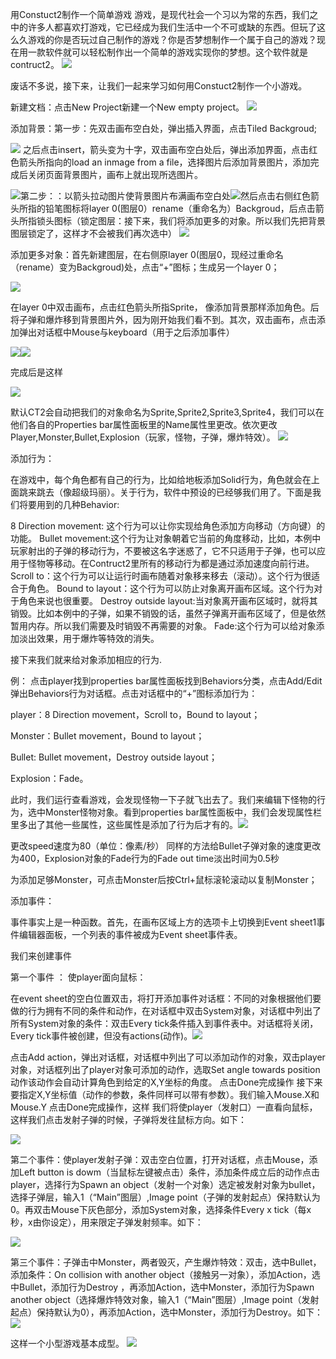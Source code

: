 用Constuct2制作一个简单游戏
游戏，是现代社会一个习以为常的东西，我们之中的许多人都喜欢打游戏，它已经成为我们生活中一个不可或缺的东西。但玩了这么久游戏的你是否玩过自己制作的游戏？你是否梦想制作一个属于自己的游戏？现在用一款软件就可以轻松制作出一个简单的游戏实现你的梦想。这个软件就是contruct2。
![](https://i02picsos.sogoucdn.com/91201d9c6480529c)

废话不多说，接下来，让我们一起来学习如何用Constuct2制作一个小游戏。


新建文档：点击New Project新建一个New empty project。 
![](images/1.png)

添加背景：第一步：先双击画布空白处，弹出插入界面，点击Tiled Backgroud;


![](images/2.png)
之后点击insert，箭头变为十字，双击画布空白处后，弹出添加界面，点击红色箭头所指向的load an inmage from a file，选择图片后添加背景图片，添加完成后关闭页面背景图片，画布上就出现所选图片。


![](images/3.png)第二步：：以箭头拉动图片使背景图片布满画布空白处![](images/4.png)然后点击右侧红色箭头所指的铅笔图标将layer 0(图层0）rename（重命名为）Backgroud，后点击箭头所指锁头图标（锁定图层：接下来，我们将添加更多的对象。所以我们先把背景图层锁定了，这样才不会被我们再次选中）
![](images/7.png)



添加更多对象：首先新建图层，在右侧原layer 0(图层0，现经过重命名（rename）变为Backgroud)处，点击“+”图标；生成另一个layer 0； 

![](images/8.png)

 在layer 0中双击画布，点击红色箭头所指Sprite， 像添加背景那样添加角色。后将子弹和爆炸移到背景图片外，因为刚开始我们看不到。其次，双击画布，点击添加弹出对话框中Mouse与keyboard（用于之后添加事件）

![](images/9.png)![](images/18.png)

完成后是这样


![](images/16.png) 

默认CT2会自动把我们的对象命名为Sprite,Sprite2,Sprite3,Sprite4，我们可以在他们各自的Properties bar属性面板里的Name属性里更改。依次更改Player,Monster,Bullet,Explosion（玩家，怪物，子弹，爆炸特效）。
![](images/11.png)



添加行为：

在游戏中，每个角色都有自己的行为，比如给地板添加Solid行为，角色就会在上面跳来跳去（像超级玛丽）。关于行为，软件中预设的已经够我们用了。下面是我们将要用到的几种Behavior:

8 Direction movement: 这个行为可以让你实现给角色添加方向移动（方向键）的功能。 
Bullet movement:这个行为让对象朝着它当前的角度移动，比如，本例中玩家射出的子弹的移动行为，不要被这名字迷惑了，它不只适用于子弹，也可以应用于怪物等移动。在Contruct2里所有的移动行为都是通过添加速度向前行进。 
Scroll to：这个行为可以让运行时画布随着对象移来移去（滚动）。这个行为很适合于角色。 
Bound to layout：这个行为可以防止对象离开画布区域。这个行为对于角色来说也很重要。 
Destroy outside layout:当对象离开画布区域时，就将其销毁。比如本例中的子弹，如果不销毁的话，虽然子弹离开画布区域了，但是依然暂用内存。所以我们需要及时销毁不再需要的对象。 
Fade:这个行为可以给对象添加淡出效果，用于爆炸等特效的消失。

接下来我们就来给对象添加相应的行为.

例：
点击player找到properties bar属性面板找到Behaviors分类，点击Add/Edit弹出Behaviors行为对话框。点击对话框中的“+”图标添加行为：

player：8 Direction movement，Scroll to，Bound to layout；

Monster：Bullet movement，Bound to layout；

Bullet: Bullet movement，Destroy outside layout；

Explosion：Fade。

此时，我们运行查看游戏，会发现怪物一下子就飞出去了。我们来编辑下怪物的行为，选中Monster怪物对象。看到properties bar属性面板中，我们会发现属性栏里多出了其他一些属性，这些属性是添加了行为后才有的。![](images/14.png)

 更改speed速度为80（单位：像素/秒） 
同样的方法给Bullet子弹对象的速度更改为400，Explosion对象的Fade行为的Fade out time淡出时间为0.5秒

为添加足够Monster，可点击Monster后按Ctrl+鼠标滚轮滚动以复制Monster；

添加事件：

事件事实上是一种函数。首先，在画布区域上方的选项卡上切换到Event sheet1事件编辑器面板，一个列表的事件被成为Event sheet事件表。

我们来创建事件

第一个事件 ：
使player面向鼠标：

在event sheet的空白位置双击，将打开添加事件对话框：不同的对象根据他们要做的行为拥有不同的条件和动作，在对话框中双击System对象，对话框中列出了所有System对象的条件：双击Every tick条件插入到事件表中。对话框将关闭，Every tick事件被创建，但没有actions(动作)。![](images/17.png)

点击Add action，弹出对话框，对话框中列出了可以添加动作的对象，双击player对象，对话框列出了player对象可添加的动作，选取Set angle towards position动作该动作会自动计算角色到给定的X,Y坐标的角度。 点击Done完成操作
接下来要指定X,Y坐标值（动作的参数，条件同样可以带有参数）。我们输入Mouse.X和Mouse.Y 点击Done完成操作，这样
我们将使player（发射口）一直看向鼠标，这样我们点击发射子弹的时候，子弹将发往鼠标方向。如下：

![](images/15.png)

第二个事件：使player发射子弹：双击空白位置，打开对话框，点击Mouse，添加Left button is dowm（当鼠标左键被点击）条件，添加条件成立后的动作点击player，选择行为Spawn an object（发射一个对象）选定被发射对象为bullet，选择子弹层，输入1（“Main”图层）,Image point（子弹的发射起点）保持默认为0。再双击Mouse下灰色部分，添加System对象，选择条件Every x tick（每x秒，x由你设定），用来限定子弹发射频率。如下：

![](images/19.png)

第三个事件：子弹击中Monster，两者毁灭，产生爆炸特效：双击，选中Bullet，添加条件：On collision with another object（接触另一对象），添加Action，选中Bullet，添加行为Destroy ，再添加Action，选中Monster，添加行为Spawn another object（选择爆炸特效对象，输入1（“Main”图层）,Image point（发射起点）保持默认为0），再添加Action，选中Monster，添加行为Destroy。如下：![](images/20.png) 

这样一个小型游戏基本成型。
 ![](images/K.gif)
